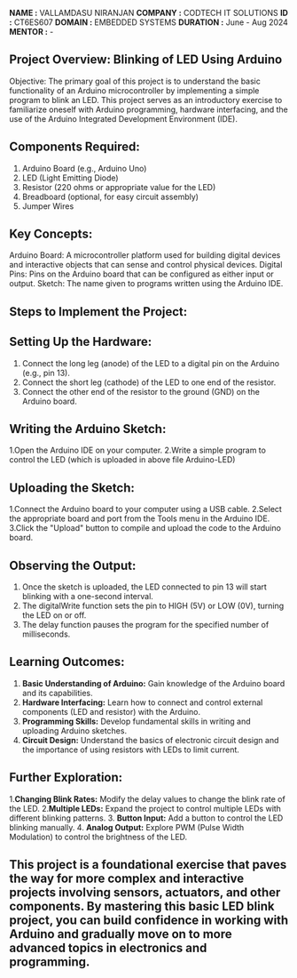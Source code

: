 **NAME     :** VALLAMDASU NIRANJAN
**COMPANY  :** CODTECH IT SOLUTIONS
**ID       :** CT6ES607
**DOMAIN   :** EMBEDDED SYSTEMS
**DURATION :** June - Aug 2024
**MENTOR   :** - 

## Project Overview: Blinking of LED Using Arduino
Objective:
The primary goal of this project is to understand the basic functionality of an Arduino microcontroller by implementing a simple program to blink an LED. This project serves as an introductory exercise to familiarize oneself with Arduino programming, hardware interfacing, and the use of the Arduino Integrated Development Environment (IDE).

## Components Required:
1. Arduino Board (e.g., Arduino Uno) 
2. LED (Light Emitting Diode)
3. Resistor (220 ohms or appropriate value for the LED)
4. Breadboard (optional, for easy circuit assembly)
5. Jumper Wires
   
## Key Concepts:
Arduino Board: A microcontroller platform used for building digital devices and interactive objects that can sense and control physical devices.
Digital Pins: Pins on the Arduino board that can be configured as either input or output.
Sketch: The name given to programs written using the Arduino IDE.

## Steps to Implement the Project:
## Setting Up the Hardware:

1. Connect the long leg (anode) of the LED to a digital pin on the Arduino (e.g., pin 13).
2. Connect the short leg (cathode) of the LED to one end of the resistor.
3. Connect the other end of the resistor to the ground (GND) on the Arduino board.
   
## Writing the Arduino Sketch:

1.Open the Arduino IDE on your computer.
2.Write a simple program to control the LED (which is uploaded in above file Arduino-LED)

## Uploading the Sketch:

1.Connect the Arduino board to your computer using a USB cable.
2.Select the appropriate board and port from the Tools menu in the Arduino IDE.
3.Click the "Upload" button to compile and upload the code to the Arduino board.

## Observing the Output:

1. Once the sketch is uploaded, the LED connected to pin 13 will start blinking with a one-second interval.
2. The digitalWrite function sets the pin to HIGH (5V) or LOW (0V), turning the LED on or off.
3. The delay function pauses the program for the specified number of milliseconds.

## Learning Outcomes:
1. **Basic Understanding of Arduino:** Gain knowledge of the Arduino board and its capabilities.
2. **Hardware Interfacing:** Learn how to connect and control external components (LED and resistor) with the Arduino.
3. **Programming Skills:** Develop fundamental skills in writing and uploading Arduino sketches.
4. **Circuit Design:** Understand the basics of electronic circuit design and the importance of using resistors with LEDs to limit current.

## Further Exploration:
1.**Changing Blink Rates:** Modify the delay values to change the blink rate of the LED.
2.**Multiple LEDs:** Expand the project to control multiple LEDs with different blinking patterns.
3. **Button Input:** Add a button to control the LED blinking manually.
4. **Analog Output:** Explore PWM (Pulse Width Modulation) to control the brightness of the LED.

## This project is a foundational exercise that paves the way for more complex and interactive projects involving sensors, actuators, and other components. By mastering this basic LED blink project, you can build confidence in working with Arduino and gradually move on to more advanced topics in electronics and programming.
